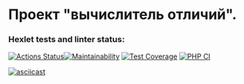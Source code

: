 # Проект "вычислитель отличий".

### Hexlet tests and linter status:
[![Actions Status](https://github.com/G-Man666/php-project-48/actions/workflows/hexlet-check.yml/badge.svg)](https://github.com/G-Man666/php-project-48/actions)[![Maintainability](https://api.codeclimate.com/v1/badges/d9e8f23626b70f6d4bb3/maintainability)](https://codeclimate.com/github/G-Man666/php-project-48/maintainability)
[![Test Coverage](https://api.codeclimate.com/v1/badges/d9e8f23626b70f6d4bb3/test_coverage)](https://codeclimate.com/github/G-Man666/php-project-48/test_coverage)
[![PHP CI](https://github.com/G-Man666/php-project-48/actions/workflows/workflow.yml/badge.svg)](https://github.com/G-Man666/php-project-48/actions/workflows/workflow.yml)

[![asciicast](https://asciinema.org/a/URzGOXTx9HJVQzWsR5ZA8Pf5Z.svg)](https://asciinema.org/a/URzGOXTx9HJVQzWsR5ZA8Pf5Z)
